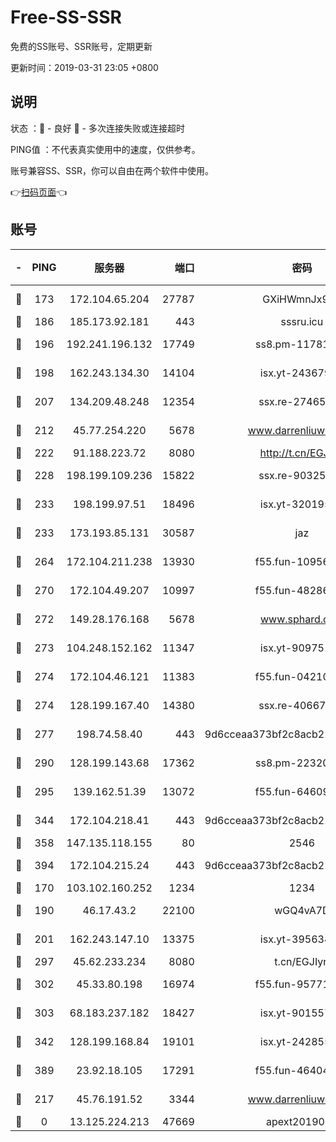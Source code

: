 # Free-SS-SSR

免费的SS账号、SSR账号，定期更新

更新时间：2019-03-31 23:05 +0800

## 说明

状态     ：🙂 - 良好 🙁 - 多次连接失败或连接超时

PING值   ：不代表真实使用中的速度，仅供参考。

账号兼容SS、SSR，你可以自由在两个软件中使用。

👉[扫码页面](https://liesauer.github.io/Free-SS-SSR/)👈

## 账号

|-|PING|服务器|端口|密码|加密方式|区域|
|:----:|:----:|:-----:|-----:|:----:|:----:|:----:|
|🙂|173|172.104.65.204|27787|GXiHWmnJx94S|aes-256-cfb|JP|
|🙂|186|185.173.92.181|443|sssru.icu|rc4-md5|RU|
|🙂|196|192.241.196.132|17749|ss8.pm-11781750|aes-256-cfb|US|
|🙂|198|162.243.134.30|14104|isx.yt-24367948|aes-256-cfb|US|
|🙂|207|134.209.48.248|12354|ssx.re-27465668|aes-256-cfb|US|
|🙂|212|45.77.254.220|5678|www.darrenliuwei.com|aes-256-cfb|SG|
|🙂|222|91.188.223.72|8080|http://t.cn/EGJIyrl|rc4-md5|RU|
|🙂|228|198.199.109.236|15822|ssx.re-90325864|aes-256-cfb|US|
|🙂|233|198.199.97.51|18496|isx.yt-32019519|aes-256-cfb|US|
|🙂|233|173.193.85.131|30587|jaz|aes-256-cfb|US|
|🙂|264|172.104.211.238|13930|f55.fun-10956587|aes-256-cfb|US|
|🙂|270|172.104.49.207|10997|f55.fun-48286538|aes-256-cfb|SG|
|🙂|272|149.28.176.168|5678|www.sphard.com|aes-256-cfb|AU|
|🙂|273|104.248.152.162|11347|isx.yt-90975139|aes-256-cfb|SG|
|🙂|274|172.104.46.121|11383|f55.fun-04210255|aes-256-cfb|SG|
|🙂|274|128.199.167.40|14380|ssx.re-40667368|aes-256-cfb|SG|
|🙂|277|198.74.58.40|443|9d6cceaa373bf2c8acb22e60b6a58be6|aes-256-cfb|US|
|🙂|290|128.199.143.68|17362|ss8.pm-22320506|aes-256-cfb|SG|
|🙂|295|139.162.51.39|13072|f55.fun-64609790|aes-256-cfb|SG|
|🙂|344|172.104.218.41|443|9d6cceaa373bf2c8acb22e60b6a58be6|aes-256-cfb|US|
|🙂|358|147.135.118.155|80|2546|chacha20|US|
|🙂|394|172.104.215.24|443|9d6cceaa373bf2c8acb22e60b6a58be6|aes-256-cfb|US|
|🙂|170|103.102.160.252|1234|1234|rc4-md5|JP|
|🙂|190|46.17.43.2|22100|wGQ4vA7D|aes-256-gcm|RU|
|🙂|201|162.243.147.10|13375|isx.yt-39563486|aes-256-cfb|US|
|🙂|297|45.62.233.234|8080|t.cn/EGJIyrl|rc4-md5|CA|
|🙂|302|45.33.80.198|16974|f55.fun-95771159|aes-256-cfb|US|
|🙂|303|68.183.237.182|18427|isx.yt-90155746|aes-256-cfb|SG|
|🙂|342|128.199.168.84|19101|isx.yt-24285595|aes-256-cfb|SG|
|🙂|389|23.92.18.105|17291|f55.fun-46404698|aes-256-cfb|US|
|🙁|217|45.76.191.52|3344|www.darrenliuwei.com|aes-256-cfb|JP|
|🙁|0|13.125.224.213|47669|apext2019001|chacha20|KR|
